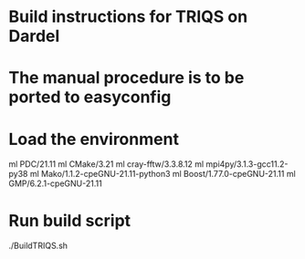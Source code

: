 # Build instructions for TRIQS on Dardel

# The manual procedure is to be ported to easyconfig

# Load the environment
ml PDC/21.11
ml CMake/3.21
ml cray-fftw/3.3.8.12
ml mpi4py/3.1.3-gcc11.2-py38
ml Mako/1.1.2-cpeGNU-21.11-python3
ml Boost/1.77.0-cpeGNU-21.11
ml GMP/6.2.1-cpeGNU-21.11

# Run build script
./BuildTRIQS.sh
